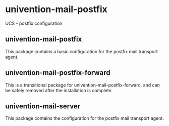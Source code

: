 # univention-mail-postfix
UCS - postfix configuration

## univention-mail-postfix
This package contains a basic configuration for the postfix mail transport agent.

## univention-mail-postfix-forward
This is a transitional package for univention-mail-postfix-forward, and can be safely removed after the installation is complete.

## univention-mail-server
This package contains the configuration for the postfix mail transport agent.
